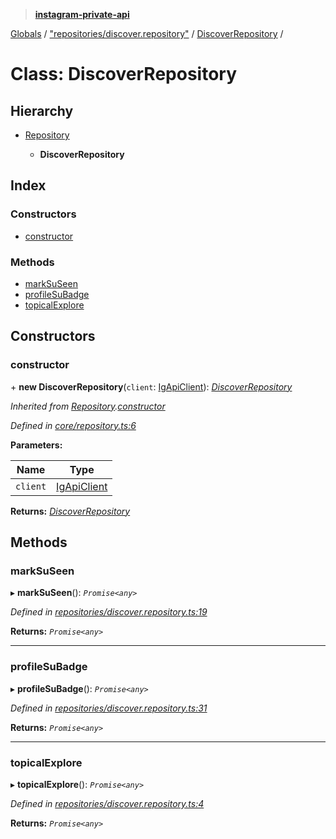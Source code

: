 > **[instagram-private-api](../README.md)**

[Globals](../README.md) / ["repositories/discover.repository"](../modules/_repositories_discover_repository_.md) / [DiscoverRepository](_repositories_discover_repository_.discoverrepository.md) /

# Class: DiscoverRepository

## Hierarchy

* [Repository](_core_repository_.repository.md)

  * **DiscoverRepository**

## Index

### Constructors

* [constructor](_repositories_discover_repository_.discoverrepository.md#constructor)

### Methods

* [markSuSeen](_repositories_discover_repository_.discoverrepository.md#marksuseen)
* [profileSuBadge](_repositories_discover_repository_.discoverrepository.md#profilesubadge)
* [topicalExplore](_repositories_discover_repository_.discoverrepository.md#topicalexplore)

## Constructors

###  constructor

\+ **new DiscoverRepository**(`client`: [IgApiClient](_core_client_.igapiclient.md)): *[DiscoverRepository](_repositories_discover_repository_.discoverrepository.md)*

*Inherited from [Repository](_core_repository_.repository.md).[constructor](_core_repository_.repository.md#constructor)*

*Defined in [core/repository.ts:6](https://github.com/dilame/instagram-private-api/blob/173bc62/src/core/repository.ts#L6)*

**Parameters:**

Name | Type |
------ | ------ |
`client` | [IgApiClient](_core_client_.igapiclient.md) |

**Returns:** *[DiscoverRepository](_repositories_discover_repository_.discoverrepository.md)*

## Methods

###  markSuSeen

▸ **markSuSeen**(): *`Promise<any>`*

*Defined in [repositories/discover.repository.ts:19](https://github.com/dilame/instagram-private-api/blob/173bc62/src/repositories/discover.repository.ts#L19)*

**Returns:** *`Promise<any>`*

___

###  profileSuBadge

▸ **profileSuBadge**(): *`Promise<any>`*

*Defined in [repositories/discover.repository.ts:31](https://github.com/dilame/instagram-private-api/blob/173bc62/src/repositories/discover.repository.ts#L31)*

**Returns:** *`Promise<any>`*

___

###  topicalExplore

▸ **topicalExplore**(): *`Promise<any>`*

*Defined in [repositories/discover.repository.ts:4](https://github.com/dilame/instagram-private-api/blob/173bc62/src/repositories/discover.repository.ts#L4)*

**Returns:** *`Promise<any>`*